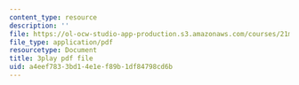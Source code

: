 ```yaml
---
content_type: resource
description: ''
file: https://ol-ocw-studio-app-production.s3.amazonaws.com/courses/21m-355-musical-improvisation-spring-2013/a4eef7833bd14e1ef89b1df84798cd6b_ho1kCjRCjg8.pdf
file_type: application/pdf
resourcetype: Document
title: 3play pdf file
uid: a4eef783-3bd1-4e1e-f89b-1df84798cd6b
---
```

